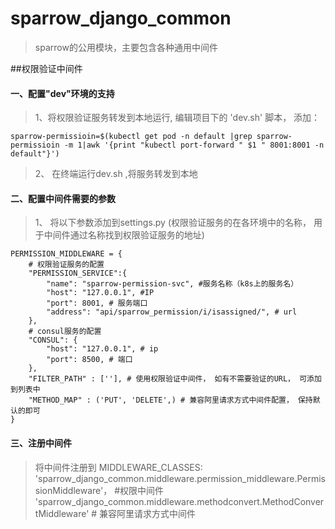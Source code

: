 # sparrow_django_common
>sparrow的公用模块，主要包含各种通用中间件

##权限验证中间件


#### 一、配置"dev"环境的支持
> 1、将权限验证服务转发到本地运行, 编辑项目下的 'dev.sh' 脚本， 添加：

```sparrow-permissioin=$(kubectl get pod -n default |grep sparrow-permissioin -m 1|awk '{print "kubectl port-forward " $1 " 8001:8001 -n default"}')```
 
  
> 2、 在终端运行dev.sh ,将服务转发到本地

#### 二、配置中间件需要的参数
> 1、  将以下参数添加到settings.py (权限验证服务的在各环境中的名称， 用于中间件通过名称找到权限验证服务的地址)
```
PERMISSION_MIDDLEWARE = {
    # 权限验证服务的配置
    "PERMISSION_SERVICE":{
        "name": "sparrow-permission-svc", #服务名称（k8s上的服务名）
        "host": "127.0.0.1", #IP
        "port": 8001, # 服务端口
        "address": "api/sparrow_permission/i/isassigned/", # url
    },
    # consul服务的配置
    "CONSUL": {
        "host": "127.0.0.1", # ip
        "port": 8500, # 端口
    },
    "FILTER_PATH" : [''], # 使用权限验证中间件， 如有不需要验证的URL， 可添加到列表中
    "METHOD_MAP" : ('PUT', 'DELETE',) # 兼容阿里请求方式中间件配置， 保持默认的即可
}
```

#### 三、注册中间件
> 将中间件注册到 MIDDLEWARE_CLASSES:
> 'sparrow_django_common.middleware.permission_middleware.PermissionMiddleware'， #权限中间件
> 'sparrow_django_common.middleware.methodconvert.MethodConvertMiddleware' # 兼容阿里请求方式中间件

















